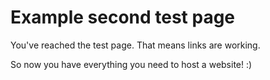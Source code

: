 # Example second test page
You've reached the test page. That means links are working. 

So now you have everything you need to host a website! :)
